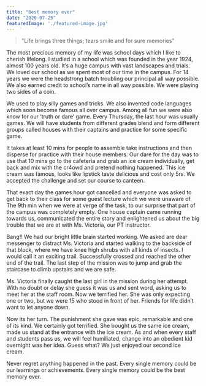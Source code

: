 ```yaml
---
title: "Best memory ever"
date: "2020-07-25"
featuredImage: './featured-image.jpg'
---
```


> "Life brings three things; tears smile and for sure memories"

The most precious memory of my life was school days which I like to cherish lifelong. I studied in a school which was founded in the year 1924, almost 100 years old. It’s a huge campus with vast landscapes and trials. We loved our school as we spent most of our time in the campus. For 14 years we were the headstrong batch troubling our principal all way possible. We also earned credit to school’s name in all way possible. We were playing two sides of a coin.

We used to play silly games and tricks. We also invented code languages which soon become famous all over campus. Among all fun we were also know for our ‘truth or dare’ game. Every Thursday, the last hour was usually games. We will have students from different grades blend and form different groups called houses with their captains and practice for some specific game.

It takes at least 10 mins for people to assemble take instructions and then disperse for practice with their house members. Our dare for the day was to use that 10 mins go to the cafeteria and grab an ice cream individually, get back and mix with the cr4owd and pretend nothing happened. This ice cream was famous, looks like lipstick taste delicious and cost only 5rs. We accepted the challenge and set our course to canteen.

That exact day the games hour got cancelled and everyone was asked to get back to their class for some guest lecture which we were unaware of. The 9th min when we were at verge of the task, to our surprise that part of the campus was completely empty. One house captain came running towards us, communicated the entire story and enlightened us about the big trouble that we are at with Ms. Victoria, our PT instructor.

Bang!! We had our bright little brain started working. We asked are dear messenger to distract Ms. Victoria and started walking to the backside of that block, where we have knee high shrubs with all kinds of insects. I would call it an exciting trail. Successfully crossed and reached the other end of the trail. The last step of the mission was to jump and grab the staircase to climb upstairs and we are safe.

Ms. Victoria finally caught the last girl in the mission during her attempt. With no doubt or delay she guess it was us and sent word, asking us to meet her at the staff room. Now we terrified her. She was only expecting one or two, but we were 15 who stood in front of her. Friends for life didn’t want to let anyone down. 

Now its her turn. The punishment she gave was epic, remarkable and one of its kind. We certainly got terrified. She bought us the same ice cream, made us stand at the entrance with the ice cream. As and when every staff and students pass us, we will feel humiliated, change into an obedient kid overnight was her idea. Guess what? We just enjoyed our second ice cream. 

Never regret anything happened in the past. Every single memory could be our learnings or achievements. Every single memory could be the best memory ever.
